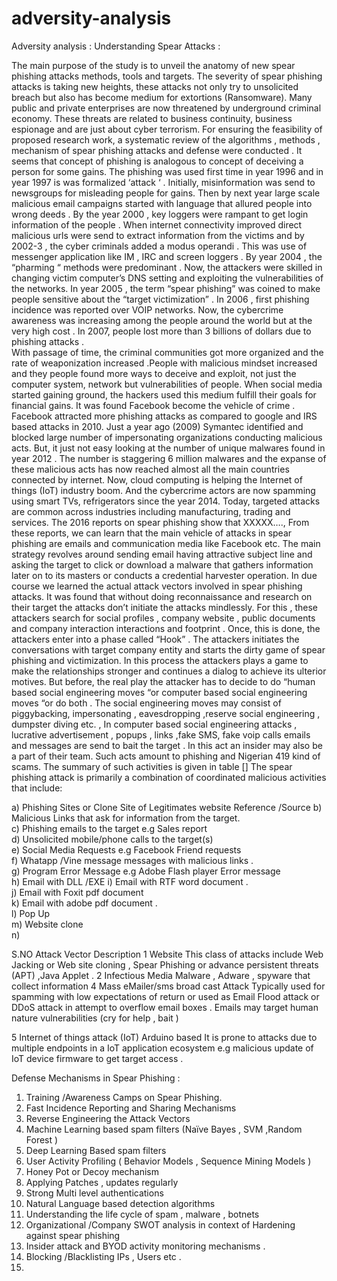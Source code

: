 # adversity-analysis
Adversity analysis : Understanding Spear Attacks :

The main purpose of the study is to unveil the anatomy of new spear phishing attacks methods, tools and targets.  The severity of spear phishing attacks is taking new heights, these attacks not only try to   unsolicited breach but also has become medium for extortions (Ransomware). Many public and private enterprises are now threatened by underground criminal economy. These threats are related to business continuity, business espionage and are just about cyber terrorism. 
For ensuring the feasibility of proposed research work, a systematic review of the algorithms , methods , mechanism of spear phishing  attacks and defense were conducted . It seems that concept of phishing is analogous to concept of deceiving a person for some gains. The phishing was used first time in year 1996 and in year 1997 is was formalized ‘attack ‘ . Initially, misinformation was send to newsgroups for misleading people for gains. Then by next year large scale malicious email campaigns started with language that allured people into wrong deeds . By the year 2000 , key loggers were rampant to get login information of the people . When internet connectivity improved direct malicious urls were send to extract information from the victims and by 2002-3  , the cyber criminals added a modus operandi . This was use of messenger application like IM , IRC  and screen loggers . By year 2004 , the “pharming  “ methods were predominant . Now, the attackers were skilled in changing victim computer’s DNS setting and exploiting the vulnerabilities of the networks. In year 2005 , the term “spear phishing” was coined to make people sensitive about the “target victimization”  . In 2006 , first   phishing incidence was reported over VOIP networks.  Now,   the cybercrime awareness was increasing among the people around the world  but at the very high cost . In 2007, people lost more than  3 billions of dollars due to phishing attacks .  
With passage of time, the criminal communities got more organized and the rate of weaponization increased .People with malicious mindset increased and they people found more ways to deceive and exploit, not just the computer system, network but vulnerabilities of people. When social media started gaining ground, the hackers used this medium fulfill their goals for financial gains. It was found Facebook become the vehicle of crime . Facebook attracted more phishing attacks as compared to google and IRS based attacks in 2010. Just a year ago (2009)   Symantec identified and blocked large number of impersonating organizations conducting malicious acts. But, it just not easy looking at the number of unique malwares found in year 2012 . The number is staggering 6 million malwares and the expanse of these malicious acts has now reached almost all the main countries connected by internet.
Now, cloud computing is helping the Internet of things (IoT) industry boom. And the cybercrime actors are now spamming using smart TVs, refrigerators since the year 2014. Today, targeted attacks are common across industries including manufacturing, trading and services. The 2016 reports on spear phishing show that XXXXX…., 
From these reports, we can learn that the main vehicle of attacks in spear phishing are emails  and communication media like Facebook etc. The main strategy revolves around sending email having attractive subject line and asking the target to click or download a malware that gathers information later on to its masters or conducts a credential harvester operation.  In due course we learned the actual attack vectors involved in spear phishing attacks. It was found that without doing reconnaissance and research on their target the attacks don’t initiate the attacks mindlessly. For this , these attackers search for social profiles  , company website  , public documents and company interaction interactions and footprint . Once, this is done, the attackers enter into a phase called “Hook” . The attackers initiates the conversations with target company entity and starts the dirty game of spear phishing and victimization. In this process the attackers plays a game to make the relationships stronger and continues a dialog to achieve its ulterior motives. But before, the real play the attacker has to decide to do “human based social engineering moves “or computer based social engineering moves “or do both . 
The social engineering moves may consist of piggybacking, impersonating , eavesdropping ,reserve social engineering , dumpster diving etc. ,  In computer based social engineering attacks , lucrative advertisement , popups , links ,fake SMS, fake voip calls  emails and messages are send to bait the target . In this act an insider may also be a part of their team. Such acts amount to phishing and Nigerian 419 kind of scams. The summary of such activities is given in table []
The spear phishing attack is primarily a combination of coordinated malicious activities that include:

a)		Phishing Sites or Clone Site of Legitimates  website 	Reference /Source 
b)		Malicious Links that ask for information from the target.	
c)		Phishing emails to the target e.g Sales report 	
d)		Unsolicited mobile/phone calls to the target(s) 	
e)		Social Media Requests  e.g Facebook Friend requests 	
f)		Whatapp /Vine message messages with malicious links . 	
g)		Program Error Message e.g Adobe Flash player Error message 	
h)		Email with DLL /EXE	
i)		Email with RTF word document . 	
j)		Email with Foxit pdf document 	
k)		Email with adobe pdf document . 	
l)		Pop Up 	
m)		Website clone 	
n)			

S.NO	Attack Vector 	Description 
1	Website 	This class of attacks  include Web Jacking or Web site cloning , Spear Phishing or advance persistent threats (APT)  ,Java Applet . 
2	Infectious Media 	Malware , Adware , spyware that collect information 
4	Mass eMailer/sms  broad cast Attack 	Typically used for spamming with low expectations of return or used as Email Flood attack or DDoS attack in attempt to overflow email boxes . 
Emails may target human nature vulnerabilities (cry for help , bait ) 


5	Internet of things attack (IoT) Arduino based 	It is prone to attacks due to multiple endpoints in a IoT application  ecosystem  e.g malicious update of IoT device firmware to get target access .

Defense Mechanisms in Spear Phishing : 
1)	Training /Awareness Camps on Spear Phishing. 
2)	Fast Incidence Reporting and Sharing Mechanisms 
3)	Reverse Engineering the Attack Vectors 
4)	Machine Learning based spam filters (Naïve Bayes , SVM ,Random Forest ) 
5)	Deep Learning Based spam filters 
6)	User Activity Profiling  ( Behavior Models , Sequence Mining Models ) 
7)	Honey Pot or Decoy mechanism 
8)	Applying Patches , updates  regularly 
9)	Strong Multi level authentications 
10)	Natural Language based detection algorithms 
11)	Understanding the life cycle of spam , malware , botnets 
12)	Organizational /Company SWOT analysis in context of Hardening against spear phishing 
13)	Insider attack  and BYOD activity monitoring mechanisms . 
14)	Blocking /Blacklisting IPs , Users  etc .
15)	





